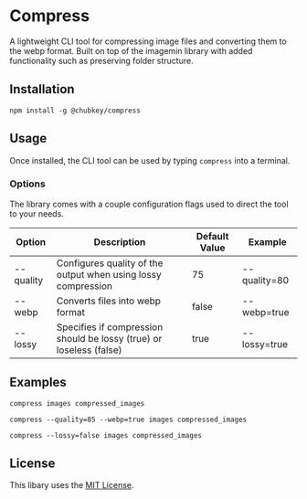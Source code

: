 # Compress
A lightweight CLI tool for compressing image files and converting them to the webp format. Built on top of the imagemin library with added functionality such as preserving folder structure.

## Installation

```npm install -g @chubkey/compress```

## Usage

Once installed, the CLI tool can be used by typing ```compress``` into a terminal.

### Options

The library comes with a couple configuration flags used to direct the tool to your needs.

| Option | Description | Default Value | Example |
| --- | --- | --- | --- |
| --quality | Configures quality of the output when using lossy compression | 75 | --quality=80 |
| --webp | Converts files into webp format | false | --webp=true |
| --lossy | Specifies if compression should be lossy (true) or loseless (false) | true | --lossy=true |

## Examples

```compress images compressed_images```

```compress --quality=85 --webp=true images compressed_images```

```compress --lossy=false images compressed_images```

## License

This libary uses the [MIT License](https://github.com/chubkey3/react-image-uploader/blob/master/LICENSE).
